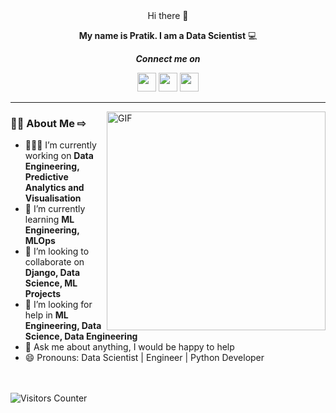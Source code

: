 <div align="center">
Hi there 👋

<b>My name is Pratik. I am a Data Scientist</b> 💻

<b><i>Connect me on</i></b>

[<img height="30" src="https://img.shields.io/badge/twitter-%231DA1F2.svg?&style=for-the-badge&logo=twitter&logoColor=white" />][twitter]
[<img height="30" src = "https://img.shields.io/badge/gmail-c14438?&style=for-the-badge&logo=gmail&logoColor=white">][gmail] 
[<img height="30" src="https://img.shields.io/badge/linkedin-blue.svg?&style=for-the-badge&logo=linkedin&logoColor=white" />][LinkedIn]
 
[twitter]: https://twitter.com/pratiknandekar
[gmail]: https://gmail.com
[linkedin]: https://www.linkedin.com/in/pratik-nandekar-1b3b9a31/
<hr />
</div>

<img align="right" alt="GIF" src="https://miro.medium.com/max/875/1*Urc28sbnORGOW5oyohQ06g.gif" width="350px" />  


### 👨‍💻 About Me ⇨

- 👨🏽‍💻 I’m currently working on **Data Engineering, Predictive Analytics and Visualisation**
- 🌱 I’m currently learning **ML Engineering, MLOps**
- 👯 I’m looking to collaborate on **Django, Data Science, ML Projects**
- 🤔 I’m looking for help in **ML Engineering, Data Science, Data Engineering**
- 💬 Ask me about anything, I would be happy to help
- 😄 Pronouns: Data Scientist | Engineer | Python Developer

<br>
<br>
<img src="https://visitor-badge.glitch.me/badge?page_id=pratik-1" alt="Visitors Counter">
